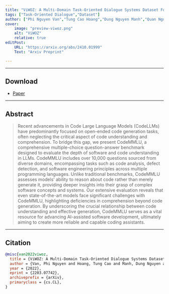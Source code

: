 ```yaml
---
title: "ViWOZ: A Multi-Domain Task-Oriented Dialogue Systems Dataset For Low-resource Language" 
tags: ["Task-Oriented Dialogue","Dataset"]
author: ["Phi Nguyen Van","Tung Cao Hoang","Dung Nguyen Manh","Quan Nguyen Minh","Long Tran Quoc"]
cover:
    image: "preview-viwoz.png"
    alt: "ViWOZ"
    relative: true
editPost:
    URL: "https://arxiv.org/abs/2410.01999"
    Text: "Arxiv Preprint"

---
```


---

## Download

+ [Paper](viwoz.pdf)

---

## Abstract

> Recent advancements in Code Large Language Models (CodeLLMs) have predominantly focused on open-ended code generation tasks, often neglecting the critical aspect of code understanding and comprehension. To bridge this gap, we present CodeMMLU, a comprehensive multiple-choice question-answer benchmark designed to evaluate the depth of software and code understanding in LLMs. CodeMMLU includes over 10,000 questions sourced from diverse domains, encompassing tasks such as code analysis, defect detection, and software engineering principles across multiple programming languages. Unlike traditional benchmarks, CodeMMLU assesses models’ ability to reason about code rather than merely generate it, providing deeper insights into their grasp of complex software concepts and systems. Our extensive evaluation reveals that even state-of-the-art models face significant challenges with CodeMMLU, highlighting deficiencies in comprehension beyond code generation. By underscoring the crucial relationship between code understanding and effective generation, CodeMMLU serves as a vital resource for advancing AI-assisted software development, ultimately aiming to create more reliable and capable coding assistants.

---


## Citation

```BibTeX
@misc{van2022viwoz,
  title = {ViWOZ: A Multi-Domain Task-Oriented Dialogue Systems Dataset For Low-resource Language},
  author = {Van, Phi Nguyen and Hoang, Tung Cao and Manh, Dung Nguyen and Minh, Quan Nguyen and Quoc, Long Tran},
  year = {2022},
  eprint = {2203.07742},
  archiveprefix = {arXiv},
  primaryclass = {cs.CL},
}
```
